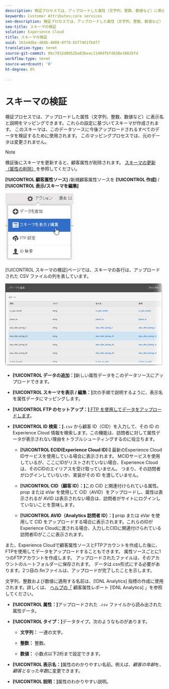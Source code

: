 ```yaml
---
description: 検証プロセスでは、アップロードした属性（文字列、整数、数値など）に表示名と説明をマッピングできます。これらの設定に基づいてスキーマが作成されます。 このスキーマは、このデータソースに今後アップロードされるすべてのデータを検証するために使用されます。 このマッピングプロセスでは、元のデータは変更されません。
keywords: Customer Attributes;core services
seo-description: 検証プロセスでは、アップロードした属性（文字列、整数、数値など）に表示名と説明をマッピングできます。これらの設定に基づいてスキーマが作成されます。 このスキーマは、このデータソースに今後アップロードされるすべてのデータを検証するために使用されます。 このマッピングプロセスでは、元のデータは変更されません。
seo-title: スキーマの検証
solution: Experience Cloud
title: スキーマの検証
uuid: 163a4dbe-d60b-4089-8ff8-65f7461fbdf7
translation-type: tm+mt
source-git-commit: 0bc7032d0052ba03beac1140dfbfd630e1802bfd
workflow-type: tm+mt
source-wordcount: '0'
ht-degree: 0%

---
```



# スキーマの検証

検証プロセスでは、アップロードした属性（文字列、整数、数値など）に表示名と説明をマッピングできます。これらの設定に基づいてスキーマが作成されます。 このスキーマは、このデータソースに今後アップロードされるすべてのデータを検証するために使用されます。 このマッピングプロセスでは、元のデータは変更されません。

>[!NOTE]
>
>検証後にスキーマを更新すると、顧客属性が削除されます。 [スキーマの更新（属性の削除）](../attributes/t-crs-usecase.md#task_6568898BB7C44A42ABFB86532B89063C)を参照してください。

**[!UICONTROL 顧客属性ソース]** /新規顧客属性ソースを **[!UICONTROL 作成]** / **[!UICONTROL 表示/スキーマを編集]**

![](assets/view_edit_schema.png)

[!UICONTROL スキーマの検証]ページでは、スキーマの各行は、アップロードされた CSV ファイルの列を表しています。

![](assets/06_crs_usecase.png)

* **[!UICONTROL データの追加：]**&#x200B;新しい属性データをこのデータソースにアップロードできます。

* **[!UICONTROL スキーマを表示 / 編集：]**&#x200B;次の手順で説明するように、表示名を属性データにマッピングします。

* **[!UICONTROL FTP のセットアップ：]**[ FTP を使用してデータをアップロードします](../attributes/t-upload-attributes-ftp.md#task_591C3B6733424718A62453D2F8ADF73B)。

* **[!UICONTROL ID 検索：]**`.csv` から顧客 ID（CID）を入力して、その ID の Experience Cloud 情報を検索します。この機能は、訪問者に対して属性データが表示されない理由をトラブルシューティングするのに役立ちます。

   * **[!UICONTROL ECID(Experience Cloud ID):]** 最新のExperience Cloud IDサービスを使用している場合に表示されます。 MCIDサービスを使用しているが、ここにIDがリストされていない場合、Experience Cloudは、そのCIDのエイリアスを受け取っていません。 つまり、その訪問者がログインしていないか、実装がその ID を渡していません。

   * **[!UICONTROL CID（顧客 ID）：]**&#x200B;この CID と関連付けられている属性。prop または eVar を使用して CID（AVID）をアップロードし、属性は表示されるが AVID は表示されない場合は、訪問者がサイトにログインしていないことを意味します。

   * **[!UICONTROL AVID（Analytics 訪問者 ID）：]** prop または eVar を使用して CID をアップロードする場合に表示されます。これらのIDがExperience Cloudに渡される場合、入力したCIDに関連付けられている訪問者IDがここに表示されます。

また、Experience Cloudで顧客属性ソースとFTPアカウントを作成した後に、FTPを使用してデータをアップロードすることもできます。 属性ソースごとに1つのFTPアカウントを作成します。 アップロードされたファイルは、そのアカウントのルートフォルダーに保存されます。 データは.csv形式にする必要があります。2つ目の.finファイルは、アップロードが完了したことを示します。

文字列、整数および数値に適用する名前は、[!DNL Analytics] 指標の作成に使用されます。詳しくは、 [ヘルプの「](https://docs.adobe.com/help/en/analytics/components/variables/dimensions-reports/reports-customer-attributes.html) 顧客属性レポート [!DNL Analytics] 」を参照してください。

* **[!UICONTROL 属性：]**&#x200B;アップロードされた `.csv` ファイルから読み出された属性データ。

* **[!UICONTROL タイプ：]**&#x200B;データタイプ。次のようなものがあります。

   * **文字列：** 一連の文字。

   * **整数：** 整数。

   * **数値：** 小数点以下2桁まで設定できます。

* **[!UICONTROL 表示名：]**&#x200B;属性のわかりやすい名前。例えば、*顧客の年齢*&#x200B;を、*顧客となった年数*&#x200B;に変更できます。

* **[!UICONTROL 説明：]**&#x200B;属性のわかりやすい説明。
